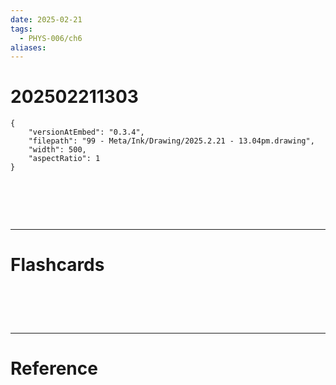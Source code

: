 ```yaml
---
date: 2025-02-21
tags:
  - PHYS-006/ch6
aliases:
---
```

# 202502211303

```handdrawn-ink
{
	"versionAtEmbed": "0.3.4",
	"filepath": "99 - Meta/Ink/Drawing/2025.2.21 - 13.04pm.drawing",
	"width": 500,
	"aspectRatio": 1
}
```


# ‌
---
# Flashcards


# ‌
---
# Reference

